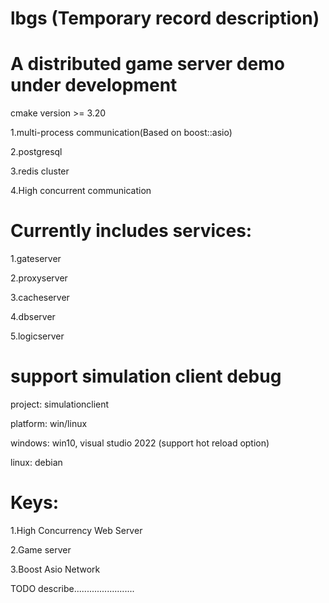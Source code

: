 # lbgs (Temporary record description)

# A distributed game server demo under development

cmake version >= 3.20

1.multi-process communication(Based on boost::asio)

2.postgresql

3.redis cluster

4.High concurrent communication

# Currently includes services:

1.gateserver

2.proxyserver

3.cacheserver

4.dbserver

5.logicserver

# support simulation client debug

project: simulationclient

platform: win/linux

windows: win10, visual studio 2022 (support hot reload option)

linux: debian

# Keys: 

1.High Concurrency Web Server

2.Game server

3.Boost Asio Network


TODO describe........................
